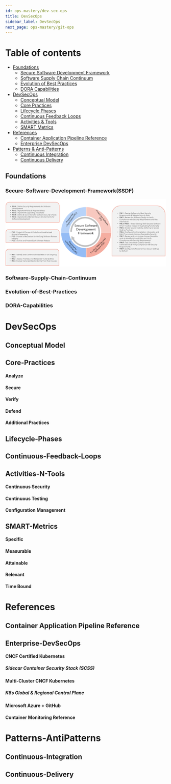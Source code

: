 ```yaml
---
id: ops-mastery/dev-sec-ops
title: DevSecOps
sidebar_label: DevSecOps
next_page: ops-mastery/git-ops
---
```


Table of contents
=================

<!--ts-->
   * [Foundations](##Foundations)
      * [Secure Software Development Framework](###Secure-Software-Development-Framework(SSDF))
      * [Software Supply Chain Continuum](###Software-Supply-Chain-Continuum)
      * [Evolution of Best Practices](###Evolution-of-Best-Practices)
      * [DORA Capabilities](###DORA-Capabilities)
   * [DevSecOps](#DevSecOps)
      * [Conceptual Model](#Conceptual-Model)
      * [Core Practices](#Core-Practices)
      * [Lifecycle Phases](#Lifecycle-Phases)
      * [Continuous Feedback Loops](#Continuous-Feedback-Loops)
      * [Activities & Tools](#Activities-N-Tools)
      * [SMART Metrics](#SMART-Metrics)
   * [References](#References)
      * [Container Application Pipeline Reference](#Container-Application-Pipeline-Reference)
      * [Enterprise DevSecOps](#Enterprise-DevSecOps)
   * [Patterns & Anti-Patterns](#Patterns-AntiPatterns)
      * [Continuous Integration](#Continuous-Integration)
      * [Continuous Delivery](#Continuous-Delivery)
      
<!--te-->


## Foundations

### Secure-Software-Development-Framework(SSDF)
![SSDF](https://raw.githubusercontent.com/kranthiB/tech-pulse/main/images/ops-mastery/dev-sec-ops/0001-SSDF.png)

### Software-Supply-Chain-Continuum

### Evolution-of-Best-Practices

### DORA-Capabilities

DevSecOps
=========

Conceptual Model
----------------

Core-Practices
--------------

#### Analyze

#### Secure

#### Verify

#### Defend

#### Additional Practices

Lifecycle-Phases
----------------

Continuous-Feedback-Loops
-------------------------

Activities-N-Tools
------------------

#### Continuous Security

#### Continuous Testing

#### Configuration Management

SMART-Metrics
-------------

#### Specific

#### Measurable

#### Attainable

#### Relevant

#### Time Bound

References
==========

Container Application Pipeline Reference
----------------------------------------

Enterprise-DevSecOps
--------------------

#### CNCF Certified Kubernetes

##### Sidecar Container Security Stack (SCSS)

#### Multi-Cluster CNCF Kubernetes

##### K8s Global & Regional Control Plane

#### Microsoft Azure + GitHub

#### Container Monitoring Reference

Patterns-AntiPatterns
=====================

Continuous-Integration
----------------------

Continuous-Delivery
-------------------
